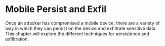 # Mobile Persist and Exfil

Once an attacker has compromised a mobile device, there are a variety of way in which they can persist on the device and exfiltrate sensitive data. This chapter will explore the different techniques for persistence and exfiltration.

